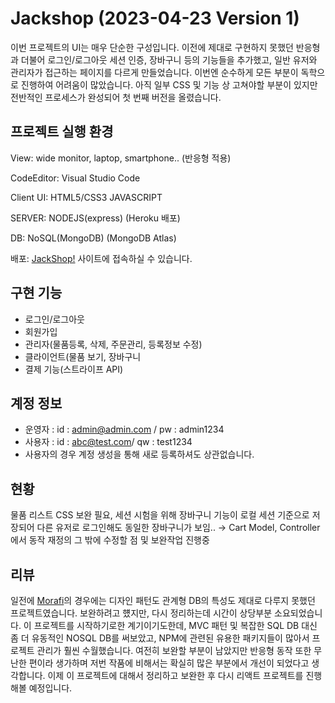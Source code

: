 # Jackshop (2023-04-23 Version 1)

이번 프로젝트의 UI는 매우 단순한 구성입니다.
이전에 제대로 구현하지 못했던 반응형과 더불어 로그인/로그아웃 세션 인증, 장바구니 등의 기능들을 추가했고,
일반 유저와 관리자가 접근하는 페이지를 다르게 만들었습니다.
이번엔 순수하게 모든 부분이 독학으로 진행하여 어려움이 많았습니다.
아직 일부 CSS 및 기능 상 고쳐야할 부분이 있지만 전반적인 프로세스가 완성되어 첫 번째 버전을 올렸습니다.

## 프로젝트 실행 환경

View: wide monitor, laptop, smartphone.. (반응형 적용)

CodeEditor: Visual Studio Code

Client UI: HTML5/CSS3 JAVASCRIPT

SERVER: NODEJS(express) (Heroku 배포)

DB: NoSQL(MongoDB) (MongoDB Atlas)

배포: <a href="https://radiant-coast-52483.herokuapp.com/products" target="_blank">JackShop!</a> 사이트에 접속하실 수 있습니다.

## 구현 기능
* 로그인/로그아웃
* 회원가입
* 관리자(물품등록, 삭제, 주문관리, 등록정보 수정)
* 클라이언트(물품 보기, 장바구니  
* 결제 기능(스트라이프 API)

## 계정 정보
* 운영자 : id : admin@admin.com / pw : admin1234
* 사용자 : id : abc@test.com/ qw : test1234
* 사용자의 경우 계정 생성을 통해 새로 등록하셔도 상관없습니다.

## 현황
물품 리스트 CSS 보완 필요, 
세션 시험을 위해 장바구니 기능이 로컬 세션 기준으로 저장되어 다른 유저로 로그인해도 동일한 장바구니가 보임.. → Cart Model, Controller에서 동작 재정의 
그 밖에 수정할 점 및 보완작업 진행중

## 리뷰
일전에 <a href="https://github.com/jackerbell/Morafi" target="_blank">Morafi</a>의 경우에는 디자인 패턴도 관계형 DB의 특성도 제대로 다루지 못했던 프로젝트였습니다.
보완하려고 헀지만, 다시 정리하는데 시간이 상당부분 소요되었습니다.
이 프로젝트를 시작하기로한 계기이기도한데, MVC 패턴 및 복잡한 SQL DB 대신 좀 더 유동적인 NOSQL DB를 써보았고, NPM에 관련된 유용한 패키지들이 많아서 프로젝트 관리가 훨씬 수월했습니다.
여전히 보완할 부분이 남았지만 반응형 동작 또한 무난한 편이라 생가하며 저번 작품에 비해서는 확실히 많은 부분에서 개선이 되었다고 생각합니다.
이제 이 프로젝트에 대해서 정리하고 보완한 후 다시 리액트 프로젝트를 진행해볼 예정입니다.


